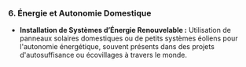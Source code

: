 ### **6. Énergie et Autonomie Domestique**
- **Installation de Systèmes d’Énergie Renouvelable :** Utilisation de panneaux solaires domestiques ou de petits systèmes éoliens pour l'autonomie énergétique, souvent présents dans des projets d'autosuffisance ou écovillages à travers le monde.